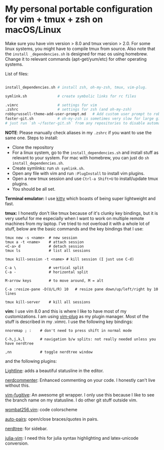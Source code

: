 # My personal portable configuration for vim + tmux + zsh on macOS/Linux

Make sure you have vim version > 8.0 and tmux version > 2.0. For some linux systems, you might have to compile tmux from source. Also note that the `install _dependencies.sh` is designed for mac os using homebrew. Change it to relevant commands (apt-get/yum/etc) for other operating systems.

List of files:
``` zsh
    
install_dependencies.sh # install zsh, oh-my-zsh, tmux, vim-plug. 

symlink.sh              # create symbolic links for rc files

.vimrc                  # settings for vim
.zshrc                  # settings for zsh (and oh-my-zsh)
robbyrussell-theme-add-user-prompt.md   # Add custom user prompt to robbyrussell theme in oh-my-zsh.
faster-git.sh           # oh-my-zsh is sometimes very slow for large git repositories,
# just run `sh ~/faster-git.sh` from any repositories to disable automatic query of git commits.
```
**NOTE**: Please manually check aliases in my `.zshrc` if you want to use the same one.
Steps to install:
- Clone the repository
- For a linux system, go to the `install_dependencies.sh` and install stuff as relevant to your system. For mac with homebrew, you can just do `sh install_dependencies.sh`.
- Create symlinks: run `sh symlink.sh`. 
- Open any file with vim and run `:PlugInstall` to install vim plugins.
- Open a new tmux session and use `Ctrl-a Shift+U` to install/update tmux plugins.
- You should be all set.


**Terminal emulator:** I use [kitty](https://sw.kovidgoyal.net/kitty/) which boasts of being super lightweight and fast.

**tmux:** I honestly don't like tmux because of it's clunky key bindings, but it is very useful for me especially when I want to work on multiple remote machines from my laptop. I've tried to not overload it with a whole lot of stuff, below are the basic commands and the key bindings that I use:
```
tmux new -s <name>  # new session
tmux a -t <name>    # attach session
<C-a> d             # detach session
tmux ls             # list all sessions

tmux kill-session -t <name> # kill session (I just use C-d)

C-a \               # vertical split
C-a -               # horizontal split

M-arrow keys        # to move around, M = alt

C-a :resize-pane -D(U/L/R) 10   # resize pane down/up/left/right by 10 lines

tmux kill-server    # kill all sessions

```

**vim:** I use vim 8.0 and this is where I like to have most of my customizations. I am using [vim-plug](https://github.com/junegunn/vim-plug) as my plugin manager. Most of the stuff is described in my .vimrc. I use the following key bindings:
```
nnoremap ; :    # don't need to press shift in normal mode

C-h,j,k,l       # navigation b/w splits: not really needed unless you have nerdtree

,nn             # toggle nerdtree window

```

and the following plugins:

[Lightline](https://github.com/itchyny/lightline.vim): adds a beautiful statusline in the editor.

[nerdcommenter](https://github.com/scrooloose/nerdcommenter): Enhanced commenting on your code. I honestly can't live without this.

[vim-fugitive](https://github.com/tpope/vim-fugitive): An awesome git wrapper. I only use this because I like to see the branch name on my statusline. I do other git stuff outside vim.

[wombat256.vim](https://github.com/vim-scripts/wombat256.vim): code colorscheme

[auto-pairs](https://github.com/jiangmiao/auto-pairs): open/close braces/quotes in pairs.

[nerdtree](https://github.com/preservim/nerdtree): for sidebar.

[julia-vim](https://github.com/JuliaEditorSupport/julia-vim): I need this for julia syntax highlighting and latex-unicode conversion.

